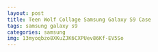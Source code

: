 ```yaml
---
layout: post
title: Teen Wolf Collage Samsung Galaxy S9 Case
tags: samsung galaxy s9
categories: samsung
img: 13myoqbzo8XKuZJK6CXPUev86Kf-EV5So
---
```

